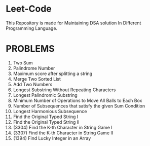 # Leet-Code
This Repository is made for Maintaining DSA solution In Different Programming Language.

# PROBLEMS
1. Two Sum
2. Palindrome Number
3. Maximum score after splitting a string
4. Merge Two Sorted List
5. Add Two Numbers
6. Longest Substring Without Repeating Characters
7. Longest Palindromic Substring
8. Minimum Number of Operations to Move All Balls to Each Box
9. Number of Subsequences that satisfy the given Sum Condition
10. Longest Harmonious Subsequence
11. Find the Original Typed String I
12. Find the Original Typed String II
13. (3304) Find the K-th Character in String Game I
14. (3307) Find the K-th Character in String Game II
15. (1394) Find Lucky Integer in an Array
